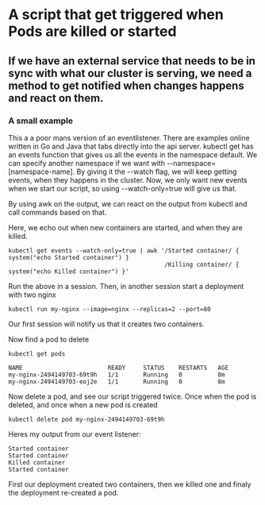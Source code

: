 # A script that get triggered when Pods are killed or started
## If we have an external service that needs to be in sync with what our cluster is serving, we need a method to get notified when changes happens and react on them.

### A small example
This a a poor mans version of an eventlistener. There are examples online written in Go and Java that tabs directly into the api server.
kubectl get has an events function that gives us all the events in the namespace default. We can specify another namespace if we want with --namespace=[namespace-name]. By giving it the --watch flag, we will keep getting events, when they happens in the cluster. Now, we only want new events when we start our script, so using --watch-only=true will give us that.

By using awk on the output, we can react on the output from kubectl and call commands based on that.

Here, we echo out when new containers are started, and when they are killed.

```
kubectl get events --watch-only=true | awk '/Started container/ { system("echo Started container") }
                                            /Killing container/ { system("echo Killed container") }'
```

Run the above in a session. Then, in another session start a deployment with two nginx
```
kubectl run my-nginx --image=nginx --replicas=2 --port=80
``` 
Our first session will notify us that it creates two containers. 

Now find a pod to delete
```
kubectl get pods
```
```
NAME                        READY     STATUS    RESTARTS   AGE
my-nginx-2494149703-69t9h   1/1       Running   0          8m
my-nginx-2494149703-eoj2e   1/1       Running   0          8m
```
Now delete a pod, and see our script triggered twice. Once when the pod is deleted, and once when a new pod is created
```
kubectl delete pod my-nginx-2494149703-69t9h
```

Heres my output from our event listener:
```
Started container
Started container
Killed container
Started container
```
First our deployment created two containers, then we killed one and finaly the deployment re-created a pod.
